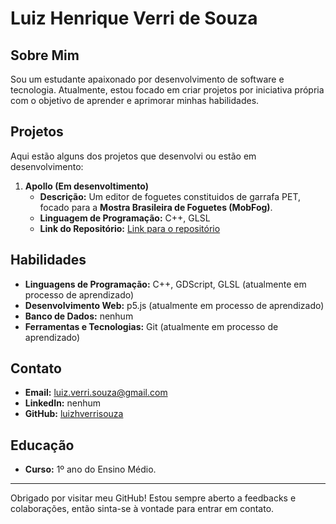 # Luiz Henrique Verri de Souza

## Sobre Mim
Sou um estudante apaixonado por desenvolvimento de software e tecnologia. Atualmente, estou focado em criar projetos por iniciativa própria com o objetivo de aprender e aprimorar minhas habilidades.

## Projetos
Aqui estão alguns dos projetos que desenvolvi ou estão em desenvolvimento:

1. **Apollo (Em desenvoltimento)**
   - **Descrição:** Um editor de foguetes constituidos de garrafa PET, focado para a **Mostra Brasileira de Foguetes (MobFog)**.
   - **Linguagem de Programação:** C++, GLSL
   - **Link do Repositório:** [Link para o repositório](#)

## Habilidades
- **Linguagens de Programação:** C++, GDScript, GLSL (atualmente em processo de aprendizado)
- **Desenvolvimento Web:** p5.js (atualmente em processo de aprendizado)
- **Banco de Dados:** nenhum
- **Ferramentas e Tecnologias:** Git (atualmente em processo de aprendizado)

## Contato
- **Email:** [luiz.verri.souza@gmail.com](mailto:luiz.verri.souza@gmail.com)
- **LinkedIn:** nenhum
- **GitHub:** [luizhverrisouza](#)

## Educação
- **Curso:** 1º ano do Ensino Médio.

---

Obrigado por visitar meu GitHub! Estou sempre aberto a feedbacks e colaborações, então sinta-se à vontade para entrar em contato.
